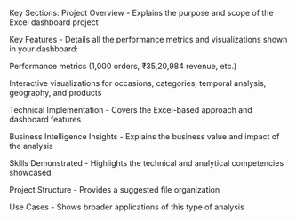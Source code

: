 Key Sections:
Project Overview - Explains the purpose and scope of the Excel dashboard project

Key Features - Details all the performance metrics and visualizations shown in your dashboard:

Performance metrics (1,000 orders, ₹35,20,984 revenue, etc.)

Interactive visualizations for occasions, categories, temporal analysis, geography, and products

Technical Implementation - Covers the Excel-based approach and dashboard features

Business Intelligence Insights - Explains the business value and impact of the analysis

Skills Demonstrated - Highlights the technical and analytical competencies showcased

Project Structure - Provides a suggested file organization

Use Cases - Shows broader applications of this type of analysis
